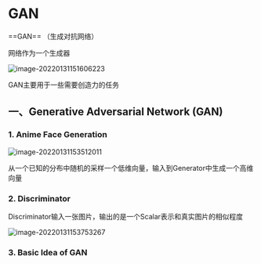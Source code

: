 # GAN

==GAN== （生成对抗网络）

网络作为一个生成器

![image-20220131151606223](https://kinvy-images.oss-cn-beijing.aliyuncs.com/Images/image-20220131151606223.png)





GAN主要用于一些需要创造力的任务



## 一、Generative Adversarial Network (GAN)



### 1. Anime Face Generation

![image-20220131153512011](https://kinvy-images.oss-cn-beijing.aliyuncs.com/Images/image-20220131153512011.png)



从一个已知的分布中随机的采样一个低维向量，输入到Generator中生成一个高维向量





### 2. Discriminator

Discriminator输入一张图片，输出的是一个Scalar表示和真实图片的相似程度

![image-20220131153753267](https://kinvy-images.oss-cn-beijing.aliyuncs.com/Images/image-20220131153753267.png)



### 3. Basic Idea of GAN





























